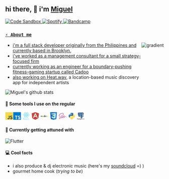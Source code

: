 

<h2 align="left"> hi there, 👋 i'm <a href="https://miguel-lorenzo.dev">Miguel</a></h2></span>
<p align="left">
  <!--<a href="https://www.linkedin.com/in/jml123/" target="_blank">
    <img src="https://img.shields.io/static/v1?labelColor=0e76a8&label=Linkedin&message=@jml123&color=0e76a8&style=flat-square&logo=linkedin" alt="LinkedIn">
  </a>-->
  <a href="https://codesandbox.io/u/jml0123" target="_blank">
    <img src="https://img.shields.io/static/v1?labelColor=black&label=CodeSandbox&message=@jml0123&color=black&style=flat-square&logo=codesandbox" alt="Code Sandbox">
  </a>
  <a href="https://open.spotify.com/user/jmlorenzo96" target="_blank">
    <img src="https://img.shields.io/static/v1?labelColor=0f0f0f&label=Spotify&message=Tunes&color=1DB954&style=flat-square&logo=spotify" alt="Spotify">
  </a>
  <a href="https://bandcamp.com/miguel12345678" target="_blank">
    <img src="https://img.shields.io/static/v1?labelColor=darkgrey&label=bandcamp&message=More%20Tunes&color=629aa9&style=flat-square&logo=bandcamp" alt="Bandcamp">
  <!--</a>
    <a href="https://www.discogs.com/user/jsmglorenzo/collection" target="_blank">
    <img src="https://img.shields.io/static/v1?labelColor=darkgrey&label=Discogs&message=Vinyl%20Collection&color=ffc116&style=flat-square&logo=discogs" alt="Discogs">
  </a>-->
</p>

### `⚡ About me`
<img align="right" src="https://media.giphy.com/media/3q3SUqPnxZGQpMNcjc/giphy.gif" alt="gradient" height="150px" width="auto"> 

- i'm a full stack developer originally from the Philippines and currently based in Brooklyn. 
- i've worked as a management consultant for a small strategy-focused firm
- currently working as an engineer for a boundary-pushing fitness-gaming startup called Cadoo
- also working on <a href="https://heatwav.co">Heat.wav</a>, a location-based music discovery app for independent artists

![Miguel's github stats](https://github-readme-stats-git-masterrstaa-rickstaa.vercel.app/api?username=jml0123&show_icons=true&theme=tokyonight)

#### 🧰 Some tools I use on the regular
<img src="https://raw.githubusercontent.com/devicons/devicon/master/icons/javascript/javascript-original.svg" alt="JavaScript" height="25px" width="auto"><img src="https://raw.githubusercontent.com/devicons/devicon/master/icons/typescript/typescript-original.svg" alt="Typescript" height="25px" width="auto">
<img src="https://raw.githubusercontent.com/devicons/devicon/master/icons/react/react-original-wordmark.svg" alt="React.js" height="25px" width="auto">
<img src="https://raw.githubusercontent.com/devicons/devicon/master/icons/angularjs/angularjs-plain.svg" alt="Angular" height="25px" width="auto">
<img src="https://raw.githubusercontent.com/devicons/devicon/master/icons/nodejs/nodejs-original-wordmark.svg" alt="Node.js" height="25px" width="auto">
<img src="https://raw.githubusercontent.com/devicons/devicon/master/icons/css3/css3-original.svg" alt="CSS" height="25px" width="auto">
<img src="https://raw.githubusercontent.com/devicons/devicon/master/icons/sass/sass-original.svg" alt="SCSS" height="25px" width="auto">
<img src="https://raw.githubusercontent.com/devicons/devicon/master/icons/python/python-original.svg" alt="Python" height="25px" width="auto">
<img src="https://raw.githubusercontent.com/devicons/devicon/master/icons/postgresql/postgresql-original-wordmark.svg" alt="PostgreSQL" height="25px" width="auto">

#### 🌱 Currently getting attuned with
<img src="https://meterpreter.org/wp-content/uploads/2018/09/flutter.png" alt="Flutter" height="25px" width="auto">

#### 💻 Cool facts
- i also produce & dj electronic music (here's my <a href="https://soundcloud.com/plygid" target="_blank">soundcloud</a> =) )
- gourmet home cook (*trying to be*)

